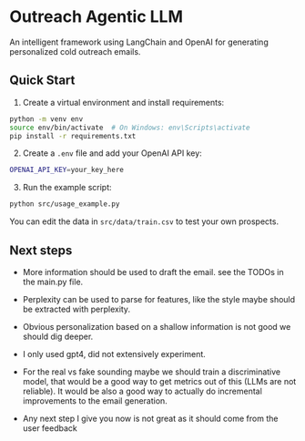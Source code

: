 # Outreach Agentic LLM

An intelligent framework using LangChain and OpenAI for generating personalized cold outreach emails.

## Quick Start

1. Create a virtual environment and install requirements:

```bash
python -m venv env
source env/bin/activate  # On Windows: env\Scripts\activate
pip install -r requirements.txt
```

2. Create a `.env` file and add your OpenAI API key:
```bash
OPENAI_API_KEY=your_key_here
```

3. Run the example script:
```bash
python src/usage_example.py
```

You can edit the data in `src/data/train.csv` to test your own prospects.

## Next steps

- More information should be used to draft the email.  see the TODOs in the main.py file.


- Perplexity can be used to parse for features, like the style maybe should be extracted with perplexity. 

- Obvious personalization based on a shallow information is not good we should dig deeper.

- I only used gpt4, did not extensively experiment.

- For the real vs fake sounding maybe we should train a discriminative model, that would be a good way to get metrics out of this (LLMs are not reliable). It would be also a good way to actually do incremental improvements to the email generation.

- Any next step I give you now is not great as it should come from the user feedback